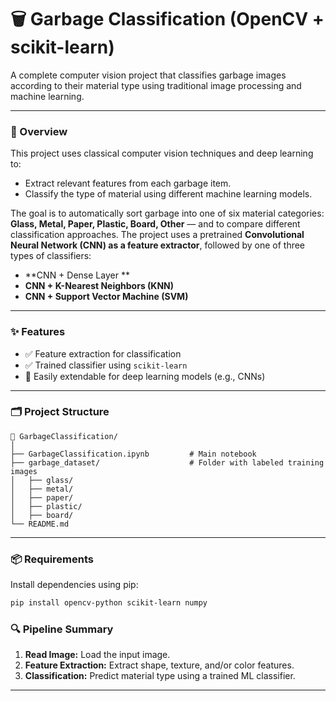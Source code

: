 # 🗑️ Garbage Classification (OpenCV + scikit-learn)

A complete computer vision project that classifies garbage images according to their material type using traditional image processing and machine learning.

---

### 📸 Overview

This project uses classical computer vision techniques and deep learning to:

* Extract relevant features from each garbage item.
* Classify the type of material using different machine learning models.

The goal is to automatically sort garbage into one of six material categories: **Glass, Metal, Paper, Plastic, Board, Other** — and to compare different classification approaches. The project uses a pretrained **Convolutional Neural Network (CNN) as a feature extractor**, followed by one of three types of classifiers:

- **CNN + Dense Layer **
- **CNN + K-Nearest Neighbors (KNN)**
- **CNN + Support Vector Machine (SVM)**

---

### ✨ Features

* ✅ Feature extraction for classification
* ✅ Trained classifier using `scikit-learn`
* 🧩 Easily extendable for deep learning models (e.g., CNNs)

---

### 🗂 Project Structure

```
📁 GarbageClassification/
│
├── GarbageClassification.ipynb         # Main notebook
├── garbage_dataset/                    # Folder with labeled training images
│   ├── glass/
│   ├── metal/
│   ├── paper/
│   ├── plastic/
│   ├── board/
└── README.md
```

---

### 📦 Requirements

Install dependencies using pip:

```bash
pip install opencv-python scikit-learn numpy
```

### 🔍 Pipeline Summary

1. **Read Image:** Load the input image.
2. **Feature Extraction:** Extract shape, texture, and/or color features.
3. **Classification:** Predict material type using a trained ML classifier.

---

